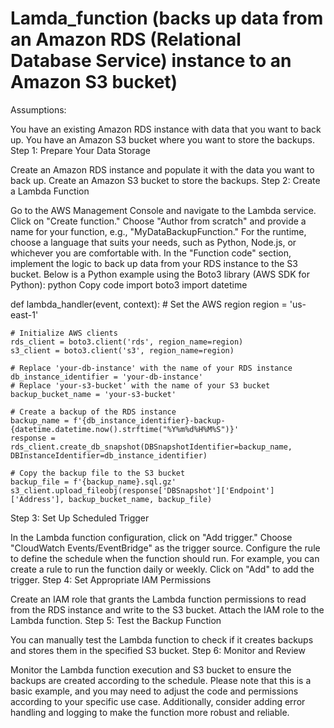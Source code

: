 # Lamda_function (backs up data from an Amazon RDS (Relational Database Service) instance to an Amazon S3 bucket)



Assumptions:

You have an existing Amazon RDS instance with data that you want to back up.
You have an Amazon S3 bucket where you want to store the backups.
Step 1: Prepare Your Data Storage

Create an Amazon RDS instance and populate it with the data you want to back up.
Create an Amazon S3 bucket to store the backups.
Step 2: Create a Lambda Function

Go to the AWS Management Console and navigate to the Lambda service.
Click on "Create function."
Choose "Author from scratch" and provide a name for your function, e.g., "MyDataBackupFunction."
For the runtime, choose a language that suits your needs, such as Python, Node.js, or whichever you are comfortable with.
In the "Function code" section, implement the logic to back up data from your RDS instance to the S3 bucket. Below is a Python example using the Boto3 library (AWS SDK for Python):
python
Copy code
import boto3
import datetime

def lambda_handler(event, context):
    # Set the AWS region
    region = 'us-east-1'

    # Initialize AWS clients
    rds_client = boto3.client('rds', region_name=region)
    s3_client = boto3.client('s3', region_name=region)

    # Replace 'your-db-instance' with the name of your RDS instance
    db_instance_identifier = 'your-db-instance'
    # Replace 'your-s3-bucket' with the name of your S3 bucket
    backup_bucket_name = 'your-s3-bucket'
    
    # Create a backup of the RDS instance
    backup_name = f'{db_instance_identifier}-backup-{datetime.datetime.now().strftime("%Y%m%d%H%M%S")}'
    response = rds_client.create_db_snapshot(DBSnapshotIdentifier=backup_name, DBInstanceIdentifier=db_instance_identifier)

    # Copy the backup file to the S3 bucket
    backup_file = f'{backup_name}.sql.gz'
    s3_client.upload_fileobj(response['DBSnapshot']['Endpoint']['Address'], backup_bucket_name, backup_file)
Step 3: Set Up Scheduled Trigger

In the Lambda function configuration, click on "Add trigger."
Choose "CloudWatch Events/EventBridge" as the trigger source.
Configure the rule to define the schedule when the function should run. For example, you can create a rule to run the function daily or weekly.
Click on "Add" to add the trigger.
Step 4: Set Appropriate IAM Permissions

Create an IAM role that grants the Lambda function permissions to read from the RDS instance and write to the S3 bucket.
Attach the IAM role to the Lambda function.
Step 5: Test the Backup Function

You can manually test the Lambda function to check if it creates backups and stores them in the specified S3 bucket.
Step 6: Monitor and Review

Monitor the Lambda function execution and S3 bucket to ensure the backups are created according to the schedule.
Please note that this is a basic example, and you may need to adjust the code and permissions according to your specific use case. Additionally, consider adding error handling and logging to make the function more robust and reliable.

